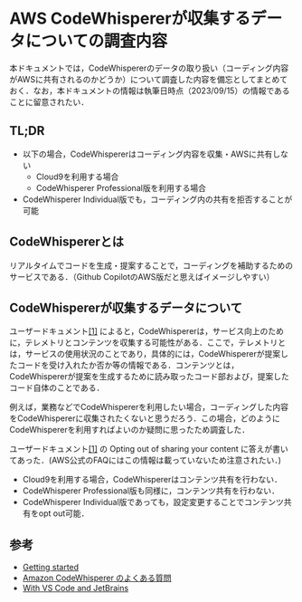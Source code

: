# AWS CodeWhispererが収集するデータについての調査内容

本ドキュメントでは，CodeWhispererのデータの取り扱い（コーディング内容がAWSに共有されるのかどうか）について調査した内容を備忘としてまとめておく．なお，本ドキュメントの情報は執筆日時点（2023/09/15）の情報であることに留意されたい．

## TL;DR

- 以下の場合，CodeWhispererはコーディング内容を収集・AWSに共有しない
  - Cloud9を利用する場合
  - CodeWhisperer Professional版を利用する場合
- CodeWhisperer Individual版でも，コーディング内の共有を拒否することが可能

## CodeWhispererとは

リアルタイムでコードを生成・提案することで，コーディングを補助するためのサービスである．（Github CopilotのAWS版だと思えばイメージしやすい）


## CodeWhispererが収集するデータについて

ユーザードキュメント[[1]](https://docs.aws.amazon.com/ja_jp/codewhisperer/latest/userguide/sharing-data.html) によると，CodeWhispererは，サービス向上のために，テレメトリとコンテンツを収集する可能性がある．ここで，テレメトリとは，サービスの使用状況のことであり，具体的には，CodeWhispererが提案したコードを受け入れたか否か等の情報である．コンテンツとは，CodeWhispererが提案を生成するために読み取ったコード部および，提案したコード自体のことである．

例えば，業務などでCodeWhispererを利用したい場合，コーディングした内容をCodeWhispererに収集されたくないと思うだろう．この場合，どのようにCodeWhispererを利用すればよいのか疑問に思ったため調査した．

ユーザードキュメント[[1]](https://docs.aws.amazon.com/ja_jp/codewhisperer/latest/userguide/sharing-data.html) の Opting out of sharing your content に答えが書いてあった．(AWS公式のFAQにはこの情報は載っていないため注意されたい．)

- Cloud9を利用する場合，CodeWhispererはコンテンツ共有を行わない．
- CodeWhisperer Professional版も同様に，コンテンツ共有を行わない．
- CodeWhisperer Individual版であっても，設定変更することでコンテンツ共有をopt out可能．

## 参考

- [Getting started](https://docs.aws.amazon.com/ja_jp/codewhisperer/latest/userguide/getting-started.html)
- [Amazon CodeWhisperer のよくある質問](https://aws.amazon.com/jp/codewhisperer/faqs/)
- [With VS Code and JetBrains](https://docs.aws.amazon.com/ja_jp/codewhisperer/latest/userguide/getting-started-with-toolkits.html)

